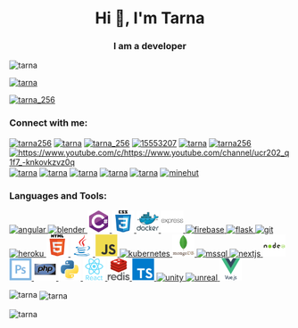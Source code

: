 <h1 align="center">Hi 👋, I'm Tarna</h1>
<h3 align="center">I am a developer</h3>

<p align="left"> <img src="https://komarev.com/ghpvc/?username=tarna&label=Profile%20views&color=0e75b6&style=flat&theme=dracula" alt="tarna" /> </p>

<p align="left"> <a href="https://github.com/ryo-ma/github-profile-trophy"><img src="https://github-profile-trophy.vercel.app/?username=tarna&theme=dracula" alt="tarna" /></a> </p>

<p align="left"> <a href="https://twitter.com/tarna_256" target="blank"><img src="https://img.shields.io/twitter/follow/tarna_256?logo=twitter&style=for-the-badge&theme=dracula" alt="tarna_256" /></a> </p>

<h3 align="left">Connect with me:</h3>
<p align="left">
<a href="https://codepen.io/tarna256" target="blank"><img align="center" src="https://raw.githubusercontent.com/rahuldkjain/github-profile-readme-generator/master/src/images/icons/Social/codepen.svg" alt="tarna256" height="30" width="40" /></a>
<a href="https://dev.to/tarna" target="blank"><img align="center" src="https://cdn.jsdelivr.net/npm/simple-icons@3.0.1/icons/dev-dot-to.svg" alt="tarna" height="30" width="40" /></a>
<a href="https://twitter.com/tarna_256" target="blank"><img align="center" src="https://raw.githubusercontent.com/rahuldkjain/github-profile-readme-generator/master/src/images/icons/Social/twitter.svg" alt="tarna_256" height="30" width="40" /></a>
<a href="https://stackoverflow.com/users/15553207" target="blank"><img align="center" src="https://raw.githubusercontent.com/rahuldkjain/github-profile-readme-generator/master/src/images/icons/Social/stack-overflow.svg" alt="15553207" height="30" width="40" /></a>
<a href="https://codesandbox.com/tarna" target="blank"><img align="center" src="https://cdn.jsdelivr.net/npm/simple-icons@3.0.1/icons/codesandbox.svg" alt="tarna" height="30" width="40" /></a>
<a href="https://kaggle.com/tarna256" target="blank"><img align="center" src="https://raw.githubusercontent.com/rahuldkjain/github-profile-readme-generator/master/src/images/icons/Social/kaggle.svg" alt="tarna256" height="30" width="40" /></a>
<a href="https://www.youtube.com/c/https://www.youtube.com/c/https://www.youtube.com/channel/ucr202_q1f7_-knkovkzvz0q" target="blank"><img align="center" src="https://raw.githubusercontent.com/rahuldkjain/github-profile-readme-generator/master/src/images/icons/Social/youtube.svg" alt="https://www.youtube.com/c/https://www.youtube.com/channel/ucr202_q1f7_-knkovkzvz0q" height="30" width="40" /></a>
<a href="https://www.codechef.com/users/tarna" target="blank"><img align="center" src="https://cdn.jsdelivr.net/npm/simple-icons@3.1.0/icons/codechef.svg" alt="tarna" height="30" width="40" /></a>
<a href="https://www.hackerrank.com/tarna" target="blank"><img align="center" src="https://raw.githubusercontent.com/rahuldkjain/github-profile-readme-generator/master/src/images/icons/Social/hackerrank.svg" alt="tarna" height="30" width="40" /></a>
<a href="https://codeforces.com/profile/tarna" target="blank"><img align="center" src="https://cdn.jsdelivr.net/npm/simple-icons@3.0.1/icons/codeforces.svg" alt="tarna" height="30" width="40" /></a>
<a href="https://www.leetcode.com/tarna" target="blank"><img align="center" src="https://raw.githubusercontent.com/rahuldkjain/github-profile-readme-generator/master/src/images/icons/Social/leet-code.svg" alt="tarna" height="30" width="40" /></a>
<a href="https://www.topcoder.com/members/tarna" target="blank"><img align="center" src="https://cdn.jsdelivr.net/npm/simple-icons@3.0.1/icons/topcoder.svg" alt="tarna" height="30" width="40" /></a>
<a href="https://discord.gg/minehut" target="blank"><img align="center" src="https://raw.githubusercontent.com/rahuldkjain/github-profile-readme-generator/master/src/images/icons/Social/discord.svg" alt="minehut" height="30" width="40" /></a>
</p>

<h3 align="left">Languages and Tools:</h3>
<p align="left"> <a href="https://angular.io" target="_blank"> <img src="https://angular.io/assets/images/logos/angular/angular.svg" alt="angular" width="40" height="40"/> </a> <a href="https://www.blender.org/" target="_blank"> <img src="https://download.blender.org/branding/community/blender_community_badge_white.svg" alt="blender" width="40" height="40"/> </a> <a href="https://www.w3schools.com/cs/" target="_blank"> <img src="https://raw.githubusercontent.com/devicons/devicon/master/icons/csharp/csharp-original.svg" alt="csharp" width="40" height="40"/> </a> <a href="https://www.w3schools.com/css/" target="_blank"> <img src="https://raw.githubusercontent.com/devicons/devicon/master/icons/css3/css3-original-wordmark.svg" alt="css3" width="40" height="40"/> </a> <a href="https://www.docker.com/" target="_blank"> <img src="https://raw.githubusercontent.com/devicons/devicon/master/icons/docker/docker-original-wordmark.svg" alt="docker" width="40" height="40"/> </a> <a href="https://expressjs.com" target="_blank"> <img src="https://raw.githubusercontent.com/devicons/devicon/master/icons/express/express-original-wordmark.svg" alt="express" width="40" height="40"/> </a> <a href="https://firebase.google.com/" target="_blank"> <img src="https://www.vectorlogo.zone/logos/firebase/firebase-icon.svg" alt="firebase" width="40" height="40"/> </a> <a href="https://flask.palletsprojects.com/" target="_blank"> <img src="https://www.vectorlogo.zone/logos/pocoo_flask/pocoo_flask-icon.svg" alt="flask" width="40" height="40"/> </a> <a href="https://git-scm.com/" target="_blank"> <img src="https://www.vectorlogo.zone/logos/git-scm/git-scm-icon.svg" alt="git" width="40" height="40"/> </a> <a href="https://heroku.com" target="_blank"> <img src="https://www.vectorlogo.zone/logos/heroku/heroku-icon.svg" alt="heroku" width="40" height="40"/> </a> <a href="https://www.w3.org/html/" target="_blank"> <img src="https://raw.githubusercontent.com/devicons/devicon/master/icons/html5/html5-original-wordmark.svg" alt="html5" width="40" height="40"/> </a> <a href="https://www.java.com" target="_blank"> <img src="https://raw.githubusercontent.com/devicons/devicon/master/icons/java/java-original.svg" alt="java" width="40" height="40"/> </a> <a href="https://developer.mozilla.org/en-US/docs/Web/JavaScript" target="_blank"> <img src="https://raw.githubusercontent.com/devicons/devicon/master/icons/javascript/javascript-original.svg" alt="javascript" width="40" height="40"/> </a> <a href="https://kubernetes.io" target="_blank"> <img src="https://www.vectorlogo.zone/logos/kubernetes/kubernetes-icon.svg" alt="kubernetes" width="40" height="40"/> </a> <a href="https://www.mongodb.com/" target="_blank"> <img src="https://raw.githubusercontent.com/devicons/devicon/master/icons/mongodb/mongodb-original-wordmark.svg" alt="mongodb" width="40" height="40"/> </a> <a href="https://www.microsoft.com/en-us/sql-server" target="_blank"> <img src="https://www.svgrepo.com/show/303229/microsoft-sql-server-logo.svg" alt="mssql" width="40" height="40"/> </a> <a href="https://nextjs.org/" target="_blank"> <img src="https://cdn.worldvectorlogo.com/logos/nextjs-3.svg" alt="nextjs" width="40" height="40"/> </a> <a href="https://nodejs.org" target="_blank"> <img src="https://raw.githubusercontent.com/devicons/devicon/master/icons/nodejs/nodejs-original-wordmark.svg" alt="nodejs" width="40" height="40"/> </a> <a href="https://www.photoshop.com/en" target="_blank"> <img src="https://raw.githubusercontent.com/devicons/devicon/master/icons/photoshop/photoshop-line.svg" alt="photoshop" width="40" height="40"/> </a> <a href="https://www.php.net" target="_blank"> <img src="https://raw.githubusercontent.com/devicons/devicon/master/icons/php/php-original.svg" alt="php" width="40" height="40"/> </a> <a href="https://www.python.org" target="_blank"> <img src="https://raw.githubusercontent.com/devicons/devicon/master/icons/python/python-original.svg" alt="python" width="40" height="40"/> </a> <a href="https://reactjs.org/" target="_blank"> <img src="https://raw.githubusercontent.com/devicons/devicon/master/icons/react/react-original-wordmark.svg" alt="react" width="40" height="40"/> </a> <a href="https://redis.io" target="_blank"> <img src="https://raw.githubusercontent.com/devicons/devicon/master/icons/redis/redis-original-wordmark.svg" alt="redis" width="40" height="40"/> </a> <a href="https://www.typescriptlang.org/" target="_blank"> <img src="https://raw.githubusercontent.com/devicons/devicon/master/icons/typescript/typescript-original.svg" alt="typescript" width="40" height="40"/> </a> <a href="https://unity.com/" target="_blank"> <img src="https://www.vectorlogo.zone/logos/unity3d/unity3d-icon.svg" alt="unity" width="40" height="40"/> </a> <a href="https://unrealengine.com/" target="_blank"> <img src="https://raw.githubusercontent.com/kenangundogan/fontisto/036b7eca71aab1bef8e6a0518f7329f13ed62f6b/icons/svg/brand/unreal-engine.svg" alt="unreal" width="40" height="40"/> </a> <a href="https://vuejs.org/" target="_blank"> <img src="https://raw.githubusercontent.com/devicons/devicon/master/icons/vuejs/vuejs-original-wordmark.svg" alt="vuejs" width="40" height="40"/> </a> </p>

<p><img align="left" src="https://github-readme-stats.vercel.app/api/top-langs?username=tarna&show_icons=true&locale=en&layout=compact&theme=dracula" alt="tarna" /></p>

<p>&nbsp;<img align="center" src="https://github-readme-stats.vercel.app/api?username=tarna&show_icons=true&locale=en&theme=dracula" alt="tarna" /></p>

<p><img align="center" src="https://github-readme-streak-stats.herokuapp.com/?user=tarna&theme=dracula" alt="tarna" /></p>
